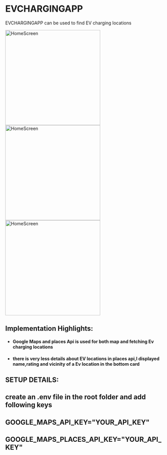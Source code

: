 
# EVCHARGINGAPP


EVCHARGINGAPP can be used to find EV charging locations 

<img src="https://github.com/user-attachments/assets/d54c6834-2f0d-43e2-b730-d51b6eb81ed65" alt="HomeScreen" width="300" />
<img src="https://github.com/user-attachments/assets/6ccf1ca4-76f8-463c-86f1-ef9ff3e41e0f" alt="HomeScreen" width="300" />
<img src="https://github.com/user-attachments/assets/5434a179-d118-4ee6-a51b-56a6de463531" alt="HomeScreen" width="300" />


 ## Implementation Highlights:
- #### Google Maps and places Api is used for both map and fetching Ev charging locations
- #### there is very less details about EV locations in places api,I displayed name,rating and vicinity of a Ev location in the   bottom card



 ## SETUP DETAILS:

 ## create an .env file in the root folder and add following keys
  ## GOOGLE_MAPS_API_KEY="YOUR_API_KEY"
 ## GOOGLE_MAPS_PLACES_API_KEY="YOUR_API_KEY"


